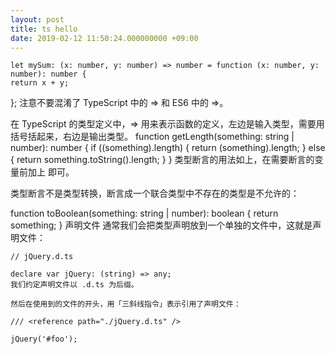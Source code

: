 ```yaml
---
layout: post
title: ts hello
date: 2019-02-12 11:50:24.000000000 +09:00
---
```


    let mySum: (x: number, y: number) => number = function (x: number, y: number): number {
    return x + y;
};
注意不要混淆了 TypeScript 中的 => 和 ES6 中的 =>。

在 TypeScript 的类型定义中，=> 用来表示函数的定义，左边是输入类型，需要用括号括起来，右边是输出类型。
function getLength(something: string | number): number {
    if ((<string>something).length) {
        return (<string>something).length;
    } else {
        return something.toString().length;
    }
}
类型断言的用法如上，在需要断言的变量前加上 <Type> 即可。

类型断言不是类型转换，断言成一个联合类型中不存在的类型是不允许的：

function toBoolean(something: string | number): boolean {
    return <boolean>something;
}
声明文件
	通常我们会把类型声明放到一个单独的文件中，这就是声明文件：
	
	// jQuery.d.ts
	
	declare var jQuery: (string) => any;
	我们约定声明文件以 .d.ts 为后缀。
	
	然后在使用到的文件的开头，用「三斜线指令」表示引用了声明文件：
	
	/// <reference path="./jQuery.d.ts" />
	
	jQuery('#foo');